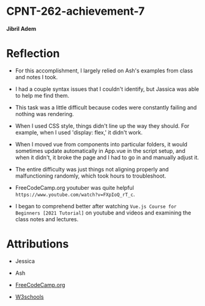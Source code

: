 # CPNT-262-achievement-7

#### Jibril Adem

# Reflection

- For this accomplishment, I largely relied on Ash's examples from class and notes I took.

* I had a couple syntax issues that I couldn't identify, but Jassica was able to help me find them.

* This task was a little difficult because codes were constantly failing and nothing was rendering.

* When I used CSS style, things didn't line up the way they should. For example, when I used 'display: flex,' it didn't work.

- When I moved vue from components into particular folders, it would sometimes update automatically in App.vue in the script setup, and when it didn't, it broke the page and I had to go in and manually adjust it.

* The entire difficulty was just things not aligning properly and malfunctioning randomly, which took hours to troubleshoot.

- FreeCodeCamp.org youtuber was quite helpful `https://www.youtube.com/watch?v=FXpIoQ_rT_c`.

* I began to comprehend better after watching `Vue.js Course for Beginners [2021 Tutorial]` on youtube and videos and examining the class notes and lectures.

# Attributions

- Jessica

* Ash

* [FreeCodeCamp.org](https://www.youtube.com/watch?v=FXpIoQ_rT_c)

* [W3schools](https://www.w3schools.com/)

